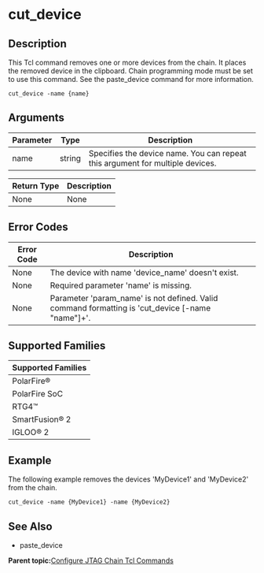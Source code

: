 # cut\_device

## Description

This Tcl command removes one or more devices from the chain. It places the removed device in the clipboard. Chain programming mode must be set to use this command. See the paste\_device command for more information.

```
cut_device -name {name}
```

## Arguments

|Parameter|Type|Description|
|---------|----|-----------|
|name|string|Specifies the device name. You can repeat this argument for multiple devices.|

|Return Type|Description|
|-----------|-----------|
|None|None|

## Error Codes

|Error Code|Description|
|----------|-----------|
|None|The device with name 'device\_name' doesn't exist.|
|None|Required parameter 'name' is missing.|
|None|Parameter 'param\_name' is not defined. Valid command formatting is 'cut\_device \[-name "name"\]+'.|

## Supported Families

|Supported Families|
|------------------|
|PolarFire®|
|PolarFire SoC|
|RTG4™|
|SmartFusion® 2|
|IGLOO® 2|

## Example

The following example removes the devices 'MyDevice1' and 'MyDevice2' from the chain.

```
cut_device -name {MyDevice1} -name {MyDevice2}
```

## See Also

-   paste\_device

**Parent topic:**[Configure JTAG Chain Tcl Commands](GUID-ABB3D62F-F2CF-49CC-9DC4-8C3B307A6A0A.md)

